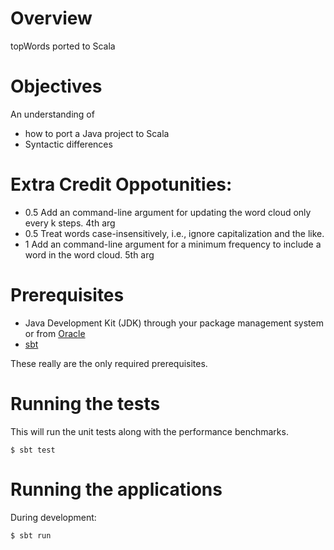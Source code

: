 # Overview

topWords ported to Scala

# Objectives

An understanding of

 - how to port a Java project to Scala
 - Syntactic differences
 
 
# Extra Credit Oppotunities:
- 0.5 Add an command-line argument for updating the word cloud only every k steps. 4th arg
- 0.5 Treat words case-insensitively, i.e., ignore capitalization and the like.
- 1 Add an command-line argument for a minimum frequency to include a word in the word cloud. 5th arg
# Prerequisites

- Java Development Kit (JDK) through your package management system or from [Oracle](http://www.oracle.com/technetwork/java/javase/downloads)
- [sbt](http://www.scala-sbt.org/)

These really are the only required prerequisites.

# Running the tests

This will run the unit tests along with the performance benchmarks.

    $ sbt test

# Running the applications

During development:

    $ sbt run
    



